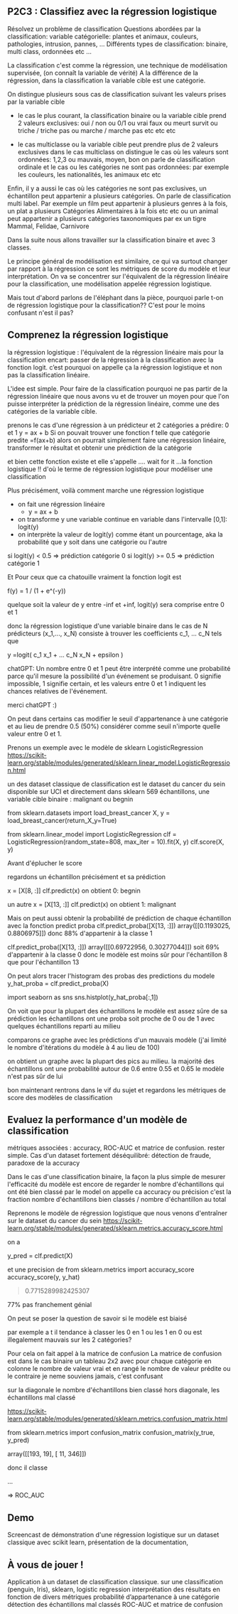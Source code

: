 ## P2C3 : Classifiez avec la régression logistique
  Résolvez un problème de classification
  Questions abordées par la classification: variable catégorielle: plantes et animaux, couleurs, pathologies, intrusion, pannes, …
  Différents types de classification: binaire, multi class, ordonnées etc …


La classification c'est comme la régression, une technique de modélisation supervisée, (on connaît la variable de vérité)
A la différence de la régression, dans la classification la variable cible est une catégorie.

On distingue plusieurs sous cas de classification suivant les valeurs prises par la variable cible

- le cas le plus courant, la classification binaire ou la variable cible prend 2 valeurs exclusives:
oui / non ou 0/1 ou vrai faux ou meurt survit ou triche / triche pas ou marche / marche pas etc etc etc

- le cas multiclasse ou la variable cible peut prendre plus de 2 valeurs exclusives
dans le cas multiclass on distingue le cas où les valeurs sont ordonnées: 1,2,3 ou mauvais, moyen, bon on parle de classification ordinale
et le cas ou les catégories ne sont pas ordonnées: par exemple les couleurs, les nationalités, les animaux etc etc

Enfin, il y a aussi le cas où les catégories ne sont pas exclusives, un échantillon peut appartenir a plusieurs catégories. On parle de classification multi label. Par exemple un film peut appartenir à plusieurs genres à la fois, un plat a plusieurs Catégories Alimentaires à la fois etc etc ou un animal peut appartenir a plusieurs catégories taxonomiques par ex un tigre Mammal, Felidae, Carnivore

Dans la suite nous allons travailler sur la classification binaire et avec 3 classes.

Le principe général de modélisation est similaire, ce qui va surtout changer par rapport à la régression ce sont les métriques de score du modèle et leur interprétation.
On va se concentrer sur l'équivalent de la régression linéaire pour la classification, une modélisation appelée régression logistique.

Mais tout d'abord parlons de l'éléphant dans la pièce, pourquoi parle t-on de régression logistique pour la classification??
C'est pour le moins confusant n'est il pas?


## Comprenez la régression logistique
  la régression logistique : l'équivalent de la régression linéaire mais pour la classification
  encart: passer de la régression à la classification avec la fonction logit. c’est pourquoi on appelle ça la régression logistique et non pas la classification linéaire.

L'idee est simple.
Pour faire de la classification pourquoi ne pas partir de la régression linéaire que nous avons vu
et de trouver un moyen pour que l'on puisse interpréter la prédiction de la régression linéaire, comme une des catégories de la variable cible.

prenons le cas d'une régression à un prédicteur et 2 catégories a prédire: 0 et 1
y = ax + b
Si on pouvait trouver une fonction f telle que
catégorie predite =f(ax+b)
alors on pourrait simplement faire une régression linéaire, transformer le résultat et obtenir une prédiction de la catégorie

et bien cette fonction existe et elle s'appelle .... wait for it ...la fonction logistique !!
d'où le terme de régression logistique pour modéliser une classification

Plus précisément, voilà comment marche une régression logistique

- on fait une régression linéaire
  - y = ax + b
- on transforme y une variable continue en variable dans l'intervalle [0,1]: logit(y)
- on interprète la valeur de logit(y) comme étant un pourcentage, aka la probabilité que y soit dans une catégorie ou l'autre

si logit(y) < 0.5 => prédiction catégorie 0
si logit(y) >= 0.5 => prédiction catégorie 1

Et Pour ceux que ca chatouille vraiment la fonction logit est

f(y) = 1 / (1 + e^(-y))

quelque soit la valeur de y entre -inf et +inf, logit(y) sera comprise entre 0 et 1

donc la régression logistique d'une variable binaire dans le cas de N prédicteurs (x_1,..., x_N) consiste à trouver les coefficients c_1, ... c_N
tels que

y =logit( c_1 x_1 + ... c_N x_N + epsilon )


chatGPT: Un nombre entre 0 et 1 peut être interprété comme une probabilité parce qu'il mesure la possibilité d'un événement se produisant. 0 signifie impossible, 1 signifie certain, et les valeurs entre 0 et 1 indiquent les chances relatives de l'événement.

merci chatGPT :)

On peut dans certains cas modifier le seuil d'appartenance à une catégorie et au lieu de prendre 0.5 (50%) considérer comme seuil n'importe quelle valeur entre 0 et 1.

Prenons un exemple avec le modèle de sklearn LogisticRegression
https://scikit-learn.org/stable/modules/generated/sklearn.linear_model.LogisticRegression.html

un des dataset classique de classification est le dataset du cancer du sein disponible sur UCI
et directement dans sklearn
569 échantillons, une variable cible binaire : malignant ou begnin

from sklearn.datasets import load_breast_cancer
X, y = load_breast_cancer(return_X_y=True)

from sklearn.linear_model import LogisticRegression
clf = LogisticRegression(random_state=808, max_iter = 10).fit(X, y)
clf.score(X, y)

Avant d'éplucher le score

regardons un échantillon précisément et sa prédiction

x = [X[8, :]]
clf.predict(x)
on obtient 0: begnin

un autre
x = [X[13, :]]
clf.predict(x)
on obtient 1: malignant

Mais on peut aussi obtenir la probabilité de prédiction de chaque échantillon avec la fonction predict proba
clf.predict_proba([X[13, :]])
array([[0.1193025, 0.8806975]])
donc 88% d'appartenir à la classe 1

clf.predict_proba([X[13, :]])
array([[0.69722956, 0.30277044]])
soit 69% d'appartenir à la classe 0
donc le modèle est moins sûr pour l'échantillon 8 que pour l'échantillon 13

On peut alors tracer l'histogram des probas des predictions du modele
y_hat_proba = clf.predict_proba(X)

import seaborn as sns
sns.histplot(y_hat_proba[:,1])

On voit que pour la plupart des échantillons le modèle est assez sûre de sa prédiction
les échantillons ont une proba soit proche de 0 ou de 1
avec quelques échantillons reparti au milieu

comparons ce graphe avec les prédictions d'un mauvais modèle
(j'ai limité le nombre d'itérations du modèle à 4 au lieu de 100)

on obtient un graphe avec la plupart des pics au milieu. la majorité des échantillons ont une probabilité autour de 0.6 entre 0.55 et 0.65
le modèle n'est pas sûr de lui

bon maintenant rentrons dans le vif du sujet et regardons les métriques de score des modèles de classification



## Evaluez la performance d'un modèle de classification
  métriques associées : accuracy, ROC-AUC et matrice de confusion. rester simple.
  Cas d'un dataset fortement déséquilibré: détection de fraude,
  paradoxe de la accuracy

Dans le cas d'une classification binaire, la façon la plus simple de mesurer l'efficacité du modèle est encore de regarder
le nombre d'échantillons qui ont été bien classé par le model
on appelle ca accuracy ou précision
c'est la fraction
nombre d'échantillons bien classés / nombre d'échantillon au total

Reprenons le modèle de régression logistique que nous venons d'entraîner sur le dataset du cancer du sein
https://scikit-learn.org/stable/modules/generated/sklearn.metrics.accuracy_score.html

on a

y_pred = clf.predict(X)

et une precision de
from sklearn.metrics import accuracy_score
accuracy_score(y, y_hat)
> 0.7715289982425307

77% pas franchement génial

On peut se poser la question de savoir si le modèle est biaisé

par exemple a t il tendance à classer les 0 en 1 ou les 1 en 0 ou est illegalement mauvais sur les 2 catégories?

Pour cela on fait appel à la matrice de confusion
La matrice de confusion est dans le cas binaire un tableau 2x2
avec pour chaque catégorie
 en colonne le nombre de valeur vrai
et en rangé le nombre de valeur prédite
ou le contraire je neme souviens jamais, c'est confusant


sur la diagonale le nombre d'échantillons bien classé
hors diagonale, les échantillons mal classé

https://scikit-learn.org/stable/modules/generated/sklearn.metrics.confusion_matrix.html

from sklearn.metrics import confusion_matrix
confusion_matrix(y_true, y_pred)

array([[193, 19],
    [ 11, 346]])

donc il classe

...

=> ROC_AUC


## Demo
  Screencast de démonstration d'une régression logistique sur un dataset classique avec scikit learn, présentation de la documentation,

## À vous de jouer !
  Application à un dataset de classification classique.
  sur une classification (penguin, Iris), sklearn, logistic regression
  interprétation des résultats en fonction de divers métriques
  probabilité d’appartenance à une catégorie
  détection des échantillons mal classés
  ROC-AUC et matrice de confusion
